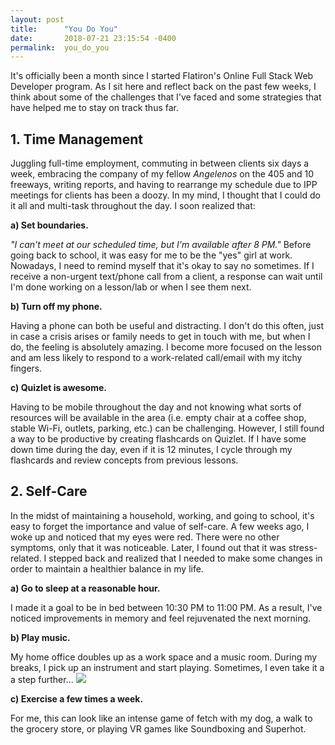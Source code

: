 ```yaml
---
layout: post
title:      "You Do You"
date:       2018-07-21 23:15:54 -0400
permalink:  you_do_you
---
```


It's officially been a month since I started Flatiron's Online Full Stack Web Developer program.  As I sit here and reflect back on the past few weeks, I think about some of the challenges that I've faced and some strategies that have helped me to stay on track thus far. 

## **1. Time Management**

Juggling full-time employment, commuting in between clients six days a week, embracing the company of my fellow *Angelenos* on the 405 and 10 freeways, writing reports, and having to rearrange my schedule due to IPP meetings for clients has been a doozy. In my mind, I thought that I could do it all and multi-task throughout the day. I soon realized that:

**a) Set boundaries.**

*"I can't meet at our scheduled time, but I'm available after 8 PM."*
Before going back to school, it was easy for me to be the "yes" girl at work. Nowadays, I need to remind myself that it's       okay to say no sometimes. If I receive a non-urgent text/phone call from a client, a response can wait until I'm done               working on a lesson/lab or when I see them next. 



**b) Turn off my phone.**

Having a phone can both be useful and distracting. I don't do this often, just in case a crisis arises or family needs to           get in touch with me, but when I do, the feeling is absolutely amazing. I become more focused on the lesson and am less likely to respond to a work-related call/email with my itchy fingers.



**c) Quizlet is awesome.**

Having to be mobile throughout the day and not knowing what sorts of resources will be available in the area (i.e.       empty chair at a coffee shop, stable Wi-Fi, outlets, parking, etc.) can be challenging. However, I still found a way to be productive by creating flashcards on Quizlet. If I have some down time during the day, even if it is 12 minutes, I cycle through my flashcards and review concepts from previous lessons.



## **2. Self-Care**


In the midst of maintaining a household, working, and going to school, it's easy to forget the importance and value of self-care. A few weeks ago, I woke up and noticed that my eyes were red. There were no other symptoms, only that it was noticeable. Later, I found out that it was stress-related. I stepped back and realized that I needed to make some changes in order to maintain a healthier balance in my life. 


**a) Go to sleep at a reasonable hour.**

I made it a goal to be in bed between 10:30 PM to 11:00 PM. As a result, I've noticed improvements in memory and feel rejuvenated the next morning.



**b) Play music.**

My home office doubles up as a work space and a music room. During my breaks, I pick up an instrument and start playing. Sometimes, I even take it a a step further... 
![](https://www.instagram.com/p/Bk_lVCogHe7/?taken-by=ess_em_beehttp://)



**c) Exercise a few times a week.**

For me, this can look like an intense game of fetch with my dog, a walk to the grocery store, or playing VR games like Soundboxing and Superhot. 


